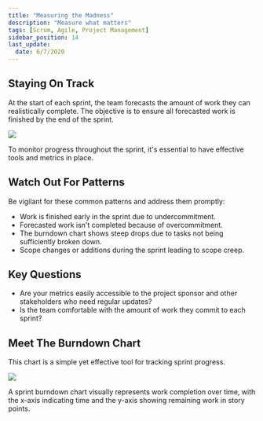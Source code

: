 ```yaml
---
title: "Measuring the Madness"
description: "Measure what matters"
tags: [Scrum, Agile, Project Management]
sidebar_position: 14
last_update:
  date: 6/7/2020
---
```



## Staying On Track

At the start of each sprint, the team forecasts the amount of work they can realistically complete. The objective is to ensure all forecasted work is finished by the end of the sprint.

<div class="img-center"> 

![](/img/docs/measuringthemadnessstayingontrack.png)

</div>

To monitor progress throughout the sprint, it's essential to have effective tools and metrics in place.

## Watch Out For Patterns

Be vigilant for these common patterns and address them promptly:

- Work is finished early in the sprint due to undercommitment.
- Forecasted work isn't completed because of overcommitment.
- The burndown chart shows steep drops due to tasks not being sufficiently broken down.
- Scope changes or additions during the sprint leading to scope creep.

## Key Questions

- Are your metrics easily accessible to the project sponsor and other stakeholders who need regular updates?
- Is the team comfortable with the amount of work they commit to each sprint?

## Meet The Burndown Chart

This chart is a simple yet effective tool for tracking sprint progress.

![](/img/docs/sprintburndownchart.png)

A sprint burndown chart visually represents work completion over time, with the x-axis indicating time and the y-axis showing remaining work in story points.
